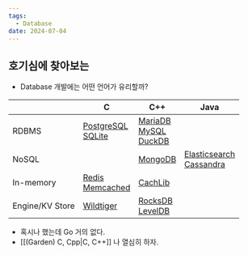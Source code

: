 ```yaml
---
tags:
  - Database
date: 2024-07-04
---
```

## 호기심에 찾아보는

- Database 개발에는 어떤 언어가 유리할까?

|                 | C                                                                                                | C++                                                                                                                                          | Java                                                                                                          |
| --------------- | ------------------------------------------------------------------------------------------------ | -------------------------------------------------------------------------------------------------------------------------------------------- | ------------------------------------------------------------------------------------------------------------- |
| RDBMS           | [PostgreSQL](https://github.com/postgres/postgres)<br>[SQLite](https://github.com/sqlite/sqlite) | [MariaDB](https://github.com/MariaDB/server)<br>[MySQL](https://github.com/mysql/mysql-server)<br>[DuckDB](https://github.com/duckdb/duckdb) |                                                                                                               |
| NoSQL           |                                                                                                  | [MongoDB](https://github.com/mongodb/mongo)                                                                                                  | [Elasticsearch](https://github.com/elastic/elasticsearch)<br>[Cassandra](https://github.com/apache/cassandra) |
| In-memory       | [Redis](https://github.com/redis/redis)<br>[Memcached](https://github.com/memcached/memcached)   | [CachLib](https://github.com/facebook/CacheLib)                                                                                              |                                                                                                               |
| Engine/KV Store | [Wildtiger](https://github.com/wiredtiger/wiredtiger)                                            | [RocksDB](https://github.com/facebook/rocksdb)<br>[LevelDB](https://github.com/google/leveldb)                                               |                                                                                                               |

- 혹시나 했는데 Go 거의 없다.
- [[(Garden) C, Cpp|C, C++]] 나 열심히 하자.